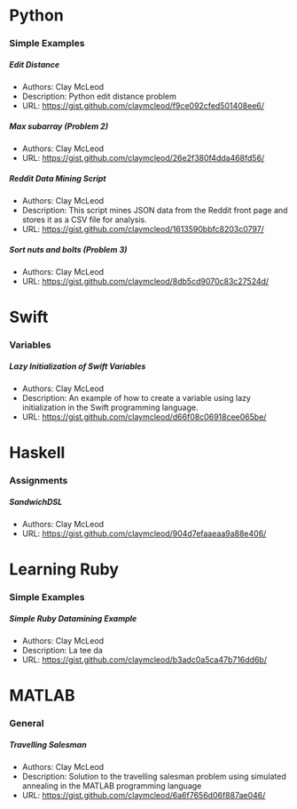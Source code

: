 # Python
### Simple Examples

##### Edit Distance
* Authors: Clay McLeod
* Description: Python edit distance problem
* URL: https://gist.github.com/claymcleod/f9ce092cfed501408ee6/

##### Max subarray (Problem 2)
* Authors: Clay McLeod
* URL: https://gist.github.com/claymcleod/26e2f380f4dda468fd56/

##### Reddit Data Mining Script
* Authors: Clay McLeod
* Description: This script mines JSON data from the Reddit front page and stores it as a CSV file for analysis.
* URL: https://gist.github.com/claymcleod/1613590bbfc8203c0797/

##### Sort nuts and bolts (Problem 3)
* Authors: Clay McLeod
* URL: https://gist.github.com/claymcleod/8db5cd9070c83c27524d/

# Swift
### Variables

##### Lazy Initialization of Swift Variables
* Authors: Clay McLeod
* Description: An example of how to create a variable using lazy initialization in the Swift programming language.
* URL: https://gist.github.com/claymcleod/d66f08c06918cee065be/

# Haskell
### Assignments

##### SandwichDSL
* Authors: Clay McLeod
* URL: https://gist.github.com/claymcleod/904d7efaaeaa9a88e406/

# Learning Ruby
### Simple Examples

##### Simple Ruby Datamining Example
* Authors: Clay McLeod
* Description: La tee da
* URL: https://gist.github.com/claymcleod/b3adc0a5ca47b716dd6b/

# MATLAB
### General

##### Travelling Salesman
* Authors: Clay McLeod
* Description: Solution to the travelling salesman problem using simulated annealing in the MATLAB programming language
* URL: https://gist.github.com/claymcleod/6a6f7656d06f887ae046/

